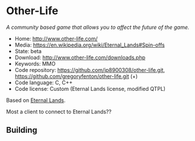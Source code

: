 # Other-Life

_A community based game that allows you to affect the future of the game._

- Home: http://www.other-life.com/
- Media: https://en.wikipedia.org/wiki/Eternal_Lands#Spin-offs
- State: beta
- Download: http://www.other-life.com/downloads.php
- Keywords: MMO
- Code repository: https://github.com/jp8900308/other-life.git, https://github.com/gregoryfenton/other-life.git (+)
- Code language: C, C++
- Code license: Custom (Eternal Lands license, modified QTPL)

Based on [Eternal Lands](eternal_lands.md).

Most a client to connect to Eternal Lands??

## Building
